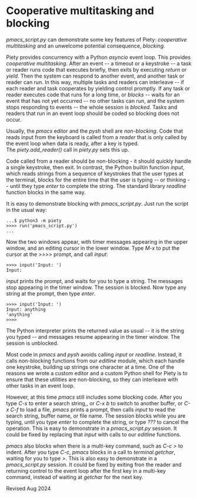  
Cooperative multitasking and blocking
=====================================

*pmacs_script.py* can demonstrate some key features of Piety: *cooperative 
multitasking* and an unwelcome potential consequence, *blocking*.

Piety provides concurrency with a Python *asyncio* event loop.  This
provides *cooperative multitasking*.  After an event -- a timeout or a
keystroke -- a task or reader runs code that executes briefly, then exits by
executing *return* or *yield*.  Then the system can respond to another event,
and another task or reader can run. In this way, multiple tasks and readers can
interleave -- if each reader and task cooperates by yielding control
promptly. If any task or reader executes code that runs for a long time, or
*blocks* -- waits for an event that has not yet occurred -- no other tasks
can run, and the system stops responding to events -- the whole session 
is *blocked*.   Tasks and readers that run in an event loop should be coded
so blocking does not occur.

Usually, the *pmacs* editor and the *pysh* shell are *non-blocking*.  Code
that reads input from the keyboard is called from a *reader* that is only
called by the event loop when data is ready, after a key is typed.  
The *piety.add_reader()* call in  *piety.py* sets this up.

Code called from a reader should be non-blocking - it should quickly handle
a single keystroke, then exit.  In contrast,  the Python builtin function
*input*, which reads strings from a sequence of keystrokes that the user
types at the terminal, blocks for the entire time that the user is typing --
or thinking -- until they type *enter* to complete the string.   The standard
library *readline* function blocks in the same way.

It is easy to demonstrate blocking with *pmacs_script.py*.  Just run the
script in the usual way:

    ...$ python3 -m piety
    >>>> run('pmacs_script.py')
    ...

Now the two windows appear, with timer messages appearing in the upper window,
and an editing cursor in the lower window.   Type *M-x* to put the cursor 
at the *>>>>* prompt, and call *input*:

    >>>> input('Input: ')
    Input: 

*input* prints the prompt, and waits for you to type a string.
The messages stop appearing in the timer window.  The session is blocked.
Now type any string at the prompt, then type *enter*.   

    >>>> input('Input: ')
    Input: anything
    'anything'
    >>>> 

The Python interpreter prints the returned value as usual -- it is the
string you  typed -- and messages resume appearing in the timer window.  The
session is unblocked.
 
Most code in *pmacs* and *pysh* avoids calling *input* or *readline*.
Instead, it calls non-blocking functions from our *editline* module, which
each handle one keystroke, building up strings one character at a time.  One
of the reasons we wrote a custom editor and a custom Python shell for Piety is to
ensure that these utilities  are non-blocking, so they can interleave with
other tasks in an event loop.

However, at this time *pmacs* still includes some blocking code.  After you
type *C-s* to enter a search string,, or *C-x b* to switch to another
buffer,  or *C-x C-f* to load a file, *pmacs* prints a prompt, then calls
*input* to read the search string, buffer name, or file name.   The session
blocks while you are typing, until you type *enter* to complete the string, 
or type *???* to cancel the operation.  This is easy to demonstrate
in a *pmacs_script.py* session.  It could be fixed by replacing
that *input* with calls to our *editline* functions.

*pmacs* also blocks when there is a multi-key command, 
such as *C-c >* to indent.   After you type *C-c*, *pmacs* blocks
in a call to *terminal.getchar*, waiting for you to
type *>*.  This is also easy to demonstrate in a *pmacs_script.py*
session.  It could be fixed by exiting fron the reader and returning control
to the event loop after the first key in a multi-key command, instead 
of waiting at *getchar* for the next key.

Revised Aug 2024


